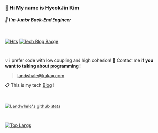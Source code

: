 ### 👋 Hi My name is HyeokJin Kim
##### 🐺 I'm Junior Back-End Engineer


</br>

[![Hits](https://hits.seeyoufarm.com/api/count/incr/badge.svg?url=https%3A%2F%2Fgithub.com%2FLandWhale2&count_bg=%2379C83D&title_bg=%23555555&icon=&icon_color=%23E7E7E7&title=hits&edge_flat=false)](https://hits.seeyoufarm.com)
[![Tech Blog Badge](http://img.shields.io/badge/-Tech%20blog-black?style=flat-square&logo=github&link=https://zzsza.github.io/)](https://landwhale2.github.io/)


</br>

💡    i prefer code with low coupling and high cohesion!
🔭    Contact me **if you want to talking about programming** !  
> landwhale@kakao.com


📋     This is my tech [Blog](https://landwhale2.github.io/) !


</br>

[![Landwhale's github stats](https://github-readme-stats.vercel.app/api?username=LandWhale2)](https://github.com/anuraghazra/github-readme-stats)



</br>

[![Top Langs](https://github-readme-stats.vercel.app/api/top-langs/?username=LandWhale2)](https://github.com/anuraghazra/github-readme-stats)
